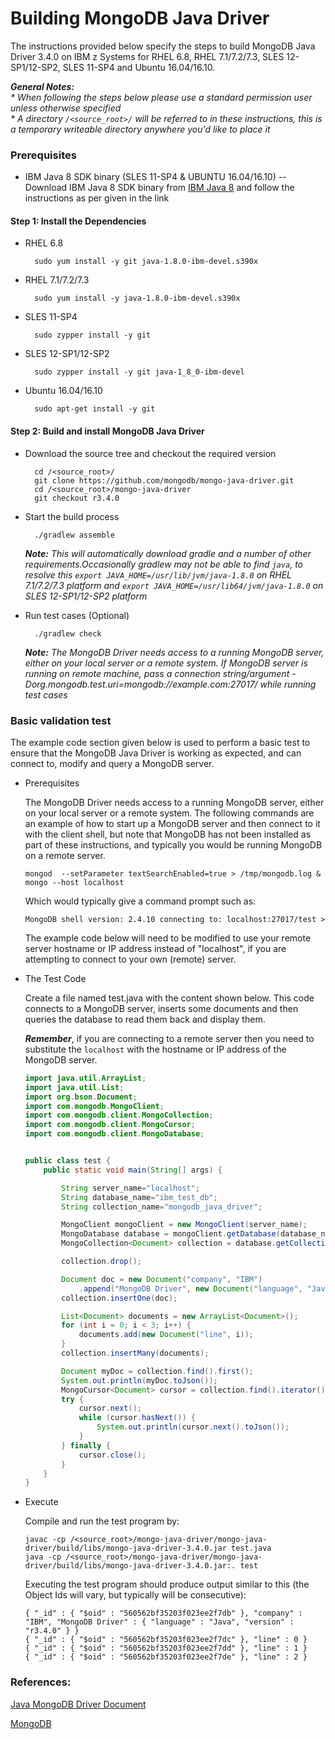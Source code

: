 # Building MongoDB Java Driver


The instructions provided below specify the steps to build MongoDB Java Driver 3.4.0 on IBM z Systems for RHEL 6.8, RHEL 7.1/7.2/7.3, SLES 12-SP1/12-SP2, SLES 11-SP4 and Ubuntu 16.04/16.10.

_**General Notes:**_  
_* When following the steps below please use a standard permission user unless otherwise specified_  
_* A directory `/<source_root>/` will be referred to in these instructions, this is a temporary writeable directory anywhere you'd like to place it_  

### Prerequisites
  * IBM Java 8 SDK binary (SLES 11-SP4 & UBUNTU 16.04/16.10)
  -- Download IBM Java 8 SDK binary from [IBM Java 8](http://www.ibm.com/developerworks/java/jdk/linux/download.html) and follow the instructions as per given in the link

#### Step 1: Install the Dependencies
* RHEL 6.8

        sudo yum install -y git java-1.8.0-ibm-devel.s390x  
   
* RHEL 7.1/7.2/7.3

        sudo yum install -y java-1.8.0-ibm-devel.s390x   
   
* SLES 11-SP4

        sudo zypper install -y git
 
* SLES 12-SP1/12-SP2

        sudo zypper install -y git java-1_8_0-ibm-devel
                                   
* Ubuntu 16.04/16.10
		
        sudo apt-get install -y git
        
#### Step 2: Build and install MongoDB Java Driver 
* Download the source tree and checkout the required version

        cd /<source_root>/
        git clone https://github.com/mongodb/mongo-java-driver.git
        cd /<source_root>/mongo-java-driver
        git checkout r3.4.0

* Start the build process

        ./gradlew assemble

    _**Note:** This will automatically download gradle and a number of other requirements.Occasionally gradlew may not be able to find `java`, to resolve this `export JAVA_HOME=/usr/lib/jvm/java-1.8.0` on RHEL 7.1/7.2/7.3 platform and `export JAVA_HOME=/usr/lib64/jvm/java-1.8.0` on SLES 12-SP1/12-SP2 platform_
    
* Run test cases (Optional)

        ./gradlew check 
    

    _**Note:** The MongoDB Driver needs access to a running MongoDB server, either on your local server or a remote system._
    _If MongoDB server is running on remote machine, pass a connection string/argument -Dorg.mongodb.test.uri=mongodb://example.com:27017/ while running test cases_  
    

### Basic validation test
    
The example code section given below is used to perform a basic test to ensure that the MongoDB Java Driver is working as expected, and can connect to, modify and query a MongoDB server.

* Prerequisites

    The MongoDB Driver needs access to a running MongoDB server, either on your local server or a remote system. The following commands are an example of how to start up a MongoDB server and then connect to it with the client shell, but note that MongoDB has not been installed as part of these instructions, and typically you would be running MongoDB on a remote server.

    ```shell
    mongod  --setParameter textSearchEnabled=true > /tmp/mongodb.log &
    mongo --host localhost 
    ```
    Which would typically give a command prompt such as:
    
    ```shell
    MongoDB shell version: 2.4.10 connecting to: localhost:27017/test > 
    ```
    The example code below will need to be modified to use your remote server hostname or IP address instead of "localhost", if you are attempting to connect to your own (remote) server.
    
* The Test Code
    
    Create a file named test.java with the content shown below. This code connects to a MongoDB server, inserts some documents and then queries the database to read them back and display them. 
	
	_**Remember**_, if you are connecting to a remote server then you need to substitute the `localhost` with the hostname or IP address of the MongoDB server.

    ```java
    import java.util.ArrayList;
    import java.util.List;
    import org.bson.Document;
    import com.mongodb.MongoClient;
    import com.mongodb.client.MongoCollection;
    import com.mongodb.client.MongoCursor;
    import com.mongodb.client.MongoDatabase;


    public class test {
        public static void main(String[] args) {

            String server_name="localhost";
            String database_name="ibm_test_db";
            String collection_name="mongodb_java_driver";

            MongoClient mongoClient = new MongoClient(server_name);
            MongoDatabase database = mongoClient.getDatabase(database_name);
            MongoCollection<Document> collection = database.getCollection(collection_name);

            collection.drop();

            Document doc = new Document("company", "IBM")
                .append("MongoDB Driver", new Document("language", "Java").append("version", "r3.4.0"));
            collection.insertOne(doc);

            List<Document> documents = new ArrayList<Document>();
            for (int i = 0; i < 3; i++) {
                documents.add(new Document("line", i));
            }
            collection.insertMany(documents);

            Document myDoc = collection.find().first();
            System.out.println(myDoc.toJson());
            MongoCursor<Document> cursor = collection.find().iterator();
            try {
                cursor.next();
                while (cursor.hasNext()) {
                    System.out.println(cursor.next().toJson());
                }
            } finally {
                cursor.close();
            }
        }
    }
    ```
     
*  Execute
    
    Compile and run the test program by:

    ```shell
    javac -cp /<source_root>/mongo-java-driver/mongo-java-driver/build/libs/mongo-java-driver-3.4.0.jar test.java
    java -cp /<source_root>/mongo-java-driver/mongo-java-driver/build/libs/mongo-java-driver-3.4.0.jar:. test
    ```
    Executing the test program should produce output similar to this (the Object Ids will vary, but typically will be consecutive):

    ```shell
    { "_id" : { "$oid" : "560562bf35203f023ee2f7db" }, "company" : "IBM", "MongoDB Driver" : { "language" : "Java", "version" : "r3.4.0" } }
	{ "_id" : { "$oid" : "560562bf35203f023ee2f7dc" }, "line" : 0 }
	{ "_id" : { "$oid" : "560562bf35203f023ee2f7dd" }, "line" : 1 }
	{ "_id" : { "$oid" : "560562bf35203f023ee2f7de" }, "line" : 2 }
    ```

### References:
[Java MongoDB Driver Document](https://docs.mongodb.com/ecosystem/drivers/java/)

[MongoDB](https://www.mongodb.com/)
